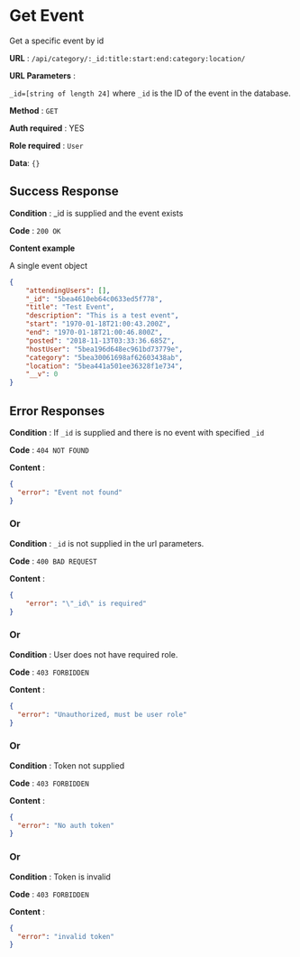 # Get Event

Get a specific event by id

**URL** : `/api/category/:_id:title:start:end:category:location/`

**URL Parameters** : 

`_id=[string of length 24]` where `_id` is the ID of the event in the database.

**Method** : `GET`

**Auth required** : YES

**Role required** : `User`

**Data**: `{}`

## Success Response

**Condition** : _id is supplied and the event exists
 
**Code** : `200 OK`
 
**Content example**
 
 A single event object
```json
{
    "attendingUsers": [],
    "_id": "5bea4610eb64c0633ed5f778",
    "title": "Test Event",
    "description": "This is a test event",
    "start": "1970-01-18T21:00:43.200Z",
    "end": "1970-01-18T21:00:46.800Z",
    "posted": "2018-11-13T03:33:36.685Z",
    "hostUser": "5bea196d648ec961bd73779e",
    "category": "5bea30061698af62603438ab",
    "location": "5bea441a501ee36328f1e734",
    "__v": 0
}
```

## Error Responses

**Condition** : If `_id` is supplied and there is no event with specified `_id`

**Code** : `404 NOT FOUND`

**Content** : 
```json
{
  "error": "Event not found"
}
```

### Or

**Condition** : `_id` is not supplied in the url parameters.

**Code** : `400 BAD REQUEST`

**Content** :

```json
{
    "error": "\"_id\" is required"
}
```

### Or

**Condition** : User does not have required role.

**Code** : `403 FORBIDDEN`

**Content** :

```json
{
  "error": "Unauthorized, must be user role"
}
```

### Or

**Condition** : Token not supplied

**Code** : `403 FORBIDDEN`

**Content** :

```json
{
  "error": "No auth token"
}
```

### Or

**Condition** : Token is invalid

**Code** : `403 FORBIDDEN`

**Content** :

```json
{
  "error": "invalid token"
}
```
